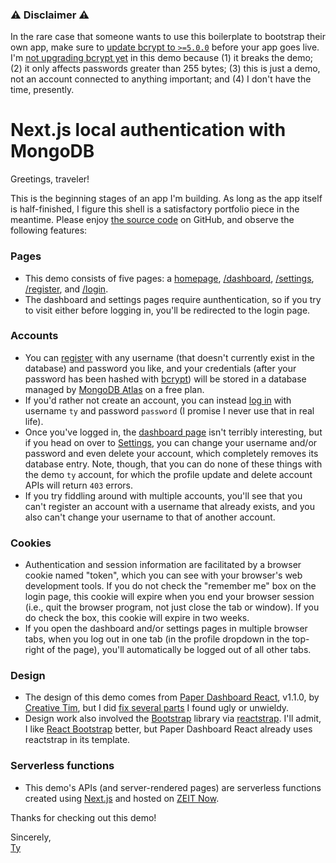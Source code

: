 ### ⚠️ Disclaimer ⚠️

In the rare case that someone wants to use this boilerplate to bootstrap their own app, make sure to [update bcrypt to `>=5.0.0`](https://github.com/advisories/GHSA-5wg4-74h6-q47v) before your app goes live. I'm [not upgrading bcrypt yet](https://github.com/tywmick/nextjs-local-authentication/pull/4) in this demo because (1) it breaks the demo; (2) it only affects passwords greater than 255 bytes; (3) this is just a demo, not an account connected to anything important; and (4) I don't have the time, presently.

# Next.js local authentication with MongoDB

Greetings, traveler!

This is the beginning stages of an app I'm building. As long as the app itself is half-finished, I figure this shell is a satisfactory portfolio piece in the meantime. Please enjoy [the source code](https://github.com/TyWMick/nextjs-local-authentication) on GitHub, and observe the following features:

### Pages

- This demo consists of five pages: a [homepage](https://nextjs-local-authentication.tymick.me/), [/dashboard](https://nextjs-local-authentication.tymick.me/dashboard), [/settings](https://nextjs-local-authentication.tymick.me/settings), [/register](https://nextjs-local-authentication.tymick.me/register), and [/login](https://nextjs-local-authentication.tymick.me/login).
- The dashboard and settings pages require aunthentication, so if you try to visit either before logging in, you'll be redirected to the login page.

### Accounts

- You can [register](https://nextjs-local-authentication.tymick.me/register) with any username (that doesn't currently exist in the database) and password you like, and your credentials (after your password has been hashed with [bcrypt](https://github.com/kelektiv/node.bcrypt.js)) will be stored in a database managed by [MongoDB Atlas](https://www.mongodb.com/cloud/atlas) on a free plan.
- If you'd rather not create an account, you can instead [log in](https://nextjs-local-authentication.tymick.me/login) with username `ty` and password `password` (I promise I never use that in real life).
- Once you've logged in, the [dashboard page](https://nextjs-local-authentication.tymick.me/dashboard) isn't terribly interesting, but if you head on over to [Settings](https://nextjs-local-authentication.tymick.me/settings), you can change your username and/or password and even delete your account, which completely removes its database entry. Note, though, that you can do none of these things with the demo `ty` account, for which the profile update and delete account APIs will return `403` errors.
- If you try fiddling around with multiple accounts, you'll see that you can't register an account with a username that already exists, and you also can't change your username to that of another account.

### Cookies

- Authentication and session information are facilitated by a browser cookie named "token", which you can see with your browser's web development tools. If you do not check the "remember me" box on the login page, this cookie will expire when you end your browser session (i.e., quit the browser program, not just close the tab or window). If you do check the box, this cookie will expire in two weeks.
- If you open the dashboard and/or settings pages in multiple browser tabs, when you log out in one tab (in the profile dropdown in the top-right of the page), you'll automatically be logged out of all other tabs.

### Design

- The design of this demo comes from [Paper Dashboard React](https://www.creative-tim.com/product/paper-dashboard-react), v1.1.0, by [Creative Tim](https://www.creative-tim.com/), but I did [fix several parts](https://github.com/TyWMick/nextjs-local-authentication/blob/master/styles.scss) I found ugly or unwieldy.
- Design work also involved the [Bootstrap](https://getbootstrap.com/) library via [reactstrap](https://reactstrap.github.io/). I'll admit, I like [React Bootstrap](https://react-bootstrap.netlify.com/) better, but Paper Dashboard React already uses reactstrap in its template.

### Serverless functions

- This demo's APIs (and server-rendered pages) are serverless functions created using [Next.js](https://nextjs.org/) and hosted on [ZEIT Now](https://zeit.co/).

Thanks for checking out this demo!

Sincerely,\
[Ty](http://tymick.me)

